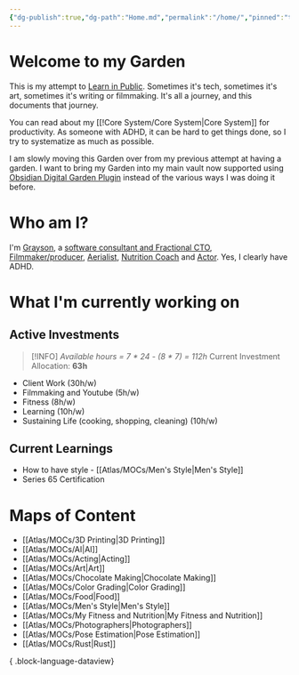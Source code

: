 ```yaml
---
{"dg-publish":true,"dg-path":"Home.md","permalink":"/home/","pinned":"true","tags":["gardenEntry"],"updated":"2025-03-31T06:41:30.563-07:00"}
---
```


# Welcome to my Garden

This is my attempt to [Learn in Public](https://www.swyx.io/learn-in-public). Sometimes it's tech, sometimes it's art, sometimes it's writing or filmmaking. It's all a journey, and this documents that journey.

You can read about my [[!Core System/Core System\|Core System]] for productivity. As someone with ADHD, it can be hard to get things done, so I try to systematize as much as possible.

I am slowly moving this Garden over from my previous attempt at having a garden. I want to bring my Garden into my main vault now supported using [Obsidian Digital Garden Plugin](https://dg-docs.ole.dev/) instead of the various ways I was doing it before.

# Who am I?

I'm [Grayson](https://graysonarts.com), a [software consultant and Fractional CTO](https://grayson.llc), [Filmmaker/producer](https://www.imdb.com/name/nm6722099/), [Aerialist](https://www.instagram.com/graysonaerialarts), [Nutrition Coach](https://nutritiongay.com) and [Actor](https://www.tcmmodels.com/talent-men/2615356/grayson-h). Yes, I clearly have ADHD.

# What I'm currently working on


<div class="transclusion internal-embed is-loaded"><div class="markdown-embed">



## Active Investments

> [!INFO]
> *Available hours = 7 \* 24 - (8 \* 7) = 112h*
> Current Investment Allocation:  **63h**

- Client Work (30h/w)
- Filmmaking and Youtube (5h/w)
- Fitness (8h/w)
- Learning (10h/w)
- Sustaining Life (cooking, shopping, cleaning) (10h/w)


</div></div>



<div class="transclusion internal-embed is-loaded"><div class="markdown-embed">



## Current Learnings
- How to have style - [[Atlas/MOCs/Men's Style\|Men's Style]]
- Series 65 Certification


</div></div>

# Maps of Content
- [[Atlas/MOCs/3D Printing\|3D Printing]]
- [[Atlas/MOCs/AI\|AI]]
- [[Atlas/MOCs/Acting\|Acting]]
- [[Atlas/MOCs/Art\|Art]]
- [[Atlas/MOCs/Chocolate Making\|Chocolate Making]]
- [[Atlas/MOCs/Color Grading\|Color Grading]]
- [[Atlas/MOCs/Food\|Food]]
- [[Atlas/MOCs/Men's Style\|Men's Style]]
- [[Atlas/MOCs/My Fitness and Nutrition\|My Fitness and Nutrition]]
- [[Atlas/MOCs/Photographers\|Photographers]]
- [[Atlas/MOCs/Pose Estimation\|Pose Estimation]]
- [[Atlas/MOCs/Rust\|Rust]]

{ .block-language-dataview}